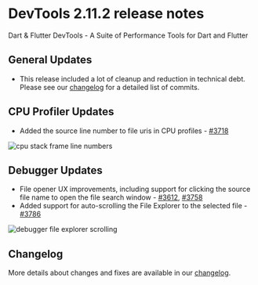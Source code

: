 # DevTools 2.11.2 release notes

Dart & Flutter DevTools - A Suite of Performance Tools for Dart and Flutter

## General Updates
* This release included a lot of cleanup and reduction in technical debt. Please see our
[changelog](https://github.com/flutter/devtools/blob/master/CHANGELOG.md) for a detailed list of commits.

## CPU Profiler Updates
* Added the source line number to file uris in CPU profiles - [#3718](https://github.com/flutter/devtools/pull/3718)

![cpu stack frame line numbers]({{site.url}}/development/tools/devtools/release-notes/images-2.11.2/image1.png "cpu stack frame line numbers")

## Debugger Updates
* File opener UX improvements, including support for clicking the source file name to open the file search window - [#3612](https://github.com/flutter/devtools/pull/3612), [#3758](https://github.com/flutter/devtools/pull/3758)
* Added support for auto-scrolling the File Explorer to the selected file - [#3786](https://github.com/flutter/devtools/pull/3786)

![debugger file explorer scrolling]({{site.url}}/development/tools/devtools/release-notes/images-2.11.2/image2.gif "debugger file explorer scrolling")

## Changelog
More details about changes and fixes are available in our
[changelog](https://github.com/flutter/devtools/blob/master/CHANGELOG.md).
